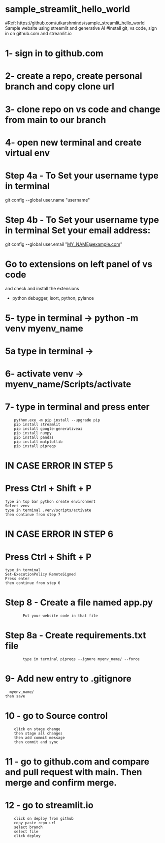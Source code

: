 # sample_streamlit_hello_world
#Ref: https://github.com/utkarshminds/sample_streamlit_hello_world
Sample website using streamlit and generative AI
#install git, vs code, sign in on github.com and streamlit.io

# 1- sign in to github.com
# 2- create a repo, create personal branch and copy clone url

# 3- clone repo on vs code and change from main to our branch
# 4- open new terminal and create virtual env

# Step 4a - To Set your username type in terminal

git config --global user.name "username"

# Step 4b - To Set your username type in terminal Set your email address: 

git config --global user.email "MY_NAME@example.com"

# Go to extensions on left panel of vs code
and check and install the extensions
- python debugger, isort, python, pylance

# 5- type in terminal -> python -m venv myenv_name
# 5a type in terminal -> 
# 6- activate venv -> myenv_name/Scripts/activate
# 7- type in terminal and press enter
        python.exe -m pip install --upgrade pip
        pip install streamlit
        pip install google-generativeai
        pip install numpy
        pip install pandas
        pip install matplotlib
        pip install pipreqs

# IN CASE ERROR IN STEP 5 
# Press Ctrl + Shift + P
    Type in top bar python create environment
    Select venv
    type in terminal .venv/scripts/activate
    then continue from step 7

# IN CASE ERROR IN STEP 6
# Press Ctrl + Shift + P
    type in terminal 
    Set-ExecutionPolicy RemoteSigned
    Press enter
    then continue from step 6

# Step 8 - Create a file named app.py
            Put your website code in that file

# Step 8a - Create requirements.txt file
            type in terminal pipreqs --ignore myenv_name/ --force

# 9- Add new entry to .gitignore 
      myenv_name/
    then save

# 10 - go to Source control
        click on stage change
        then stage all changes
        then add commit message
        then commit and sync

# 11 - go to github.com and compare and pull request with main. Then merge and confirm merge.

# 12 - go to streamlit.io
        click on deploy from github
        copy paste repo url
        select branch
        select file
        click deploy